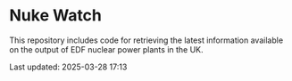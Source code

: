 # Nuke Watch

This repository includes code for retrieving the latest information available on the output of EDF nuclear power plants in the UK.

Last updated: 2025-03-28 17:13